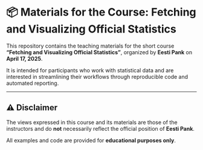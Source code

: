 # 📦 Materials for the Course: Fetching and Visualizing Official Statistics

This repository contains the teaching materials for the short course **“Fetching and Visualizing Official Statistics”**, organized by **Eesti Pank** on **April 17, 2025**.

It is intended for participants who work with statistical data and are interested in streamlining their workflows through reproducible code and automated reporting.

---

## ⚠️ Disclaimer

The views expressed in this course and its materials are those of the instructors and do **not** necessarily reflect the official position of **Eesti Pank**.

All examples and code are provided for **educational purposes only**.
